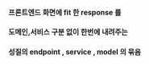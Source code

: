 #### 프론트엔드 화면에 fit 한 response 를 
#### 도메인,서비스 구분 없이 한번에 내려주는 
#### 성질의 endpoint , service , model 의 묶음
